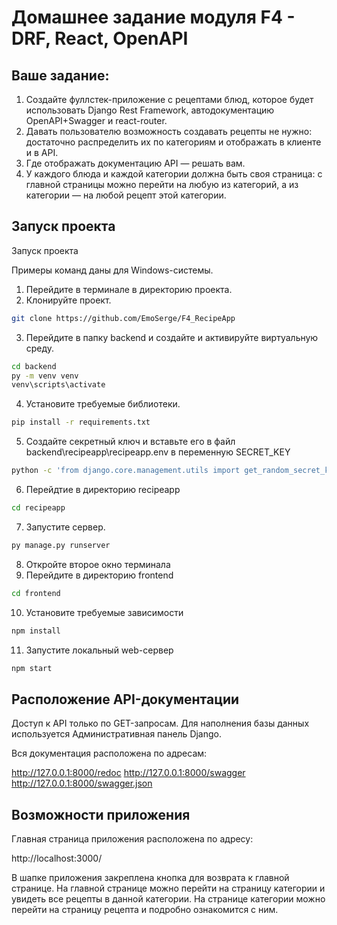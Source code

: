 <h1>Домашнее задание модуля F4 - DRF, React, OpenAPI </h1>

<h2>Ваше задание:</h2>

1. Создайте фуллстек-приложение с рецептами блюд, которое будет использовать Django Rest Framework, автодокументацию OpenAPI+Swagger и react-router.
2. Давать пользователю возможность создавать рецепты не нужно: достаточно распределить их по категориям и отображать в клиенте и в API.
3. Где отображать документацию API — решать вам.
4. У каждого блюда и каждой категории должна быть своя страница: с главной страницы можно перейти на любую из категорий, а из категории — на любой рецепт этой категории.


<h2>Запуск проекта</h2>

Запуск проекта

Примеры команд даны для Windows-системы.

1. Перейдите в терминале в директорию проекта. 
2. Клонируйте проект.
```bash
git clone https://github.com/EmoSerge/F4_RecipeApp
```
3. Перейдите в папку backend и создайте и активируйте виртуальную среду.
```bash
cd backend
py -m venv venv
venv\scripts\activate
```
4. Установите требуемые библиотеки.
```bash
pip install -r requirements.txt
```
5. Создайте секретный ключ и вставьте его в файл backend\recipeapp\recipeapp\.env в переменную SECRET_KEY
```bash
python -c 'from django.core.management.utils import get_random_secret_key; print(get_random_secret_key())'
```
6. Перейдтие в директорию recipeapp
```bash
cd recipeapp
```
7. Запустите сервер.
```bash
py manage.py runserver
```
8. Откройте второе окно терминала
9. Перейдите в директорию frontend
```bash
cd frontend
```
10. Установите требуемые зависимости
```bash
npm install
```
11. Запустите локальный web-сервер
```bash
npm start
```

<h2>Расположение API-документации</h2>
Доступ к API только по GET-запросам. Для наполнения базы данных используется Административная панель Django.

Вся документация расположена по адресам:

http://127.0.0.1:8000/redoc
http://127.0.0.1:8000/swagger
http://127.0.0.1:8000/swagger.json

<h2>Возможности приложения</h2>
Главная страница приложения расположена по адресу:

http://localhost:3000/

В шапке приложения закреплена кнопка для возврата к главной странице.
На главной странице можно перейти на страницу категории и увидеть все рецепты в данной категории.
На странице категории можно перейти на страницу рецепта и подробно ознакомится с ним.



